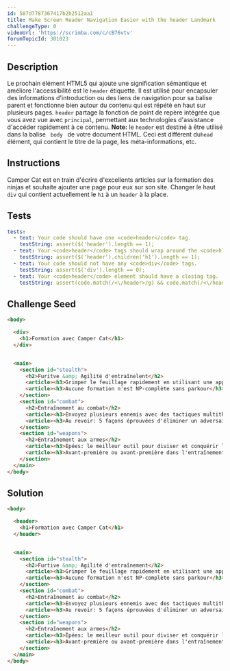 ```yaml
---
id: 587d7787367417b2b2512aa1
title: Make Screen Reader Navigation Easier with the header Landmark
challengeType: 0
videoUrl: 'https://scrimba.com/c/cB76vtv'
forumTopicId: 301023
---
```


## Description
<section id='description'>
Le prochain élément HTML5 qui ajoute une signification sémantique et améliore l'accessibilité est le <code>header</code> étiquette. Il est utilisé pour encapsuler des informations d'introduction ou des liens de navigation pour sa balise parent et fonctionne bien autour du contenu qui est répété en haut sur plusieurs pages.
<code>header</code> partage la fonction de point de repère intégrée que vous avez vue avec <code>principal</code>, permettant aux technologies d'assistance d'accéder rapidement à ce contenu.
<strong>Note:</strong> le <code>header</code> est destiné à être utilisé dans la balise <code> body </code> de votre document HTML. Ceci est différent du<code>head</code> élément, qui contient le titre de la page, les méta-informations, etc.
</section>

## Instructions
<section id='instructions'>
Camper Cat est en train d'écrire d'excellents articles sur la formation des ninjas et souhaite ajouter une page pour eux sur son site. Changer le haut <code>div</code> qui contient actuellement le <code>h1</code> à un <code>header</code> à la place.
</section>

## Tests
<section id='tests'>

```yml
tests:
  - text: Your code should have one <code>header</code> tag.
    testString: assert($('header').length == 1);
  - text: Your <code>header</code> tags should wrap around the <code>h1</code>.
    testString: assert($('header').children('h1').length == 1);
  - text: Your code should not have any <code>div</code> tags.
    testString: assert($('div').length == 0);
  - text: Your <code>header</code> element should have a closing tag.
    testString: assert(code.match(/<\/header>/g) && code.match(/<\/header>/g).length === code.match(/<header>/g).length);

```

</section>

## Challenge Seed
<section id='challengeSeed'>

<div id='html-seed'>

```html
<body>

  <div>
    <h1>Formation avec Camper Cat</h1>
  </div>


  <main>
    <section id="stealth">
      <h2>Furitve &amp; Agilité d'entraînelent</h2>
      <article><h3>Grimper le feuillage rapidement en utilisant une approche d'arbre couvrant minimum</h3></article>
      <article><h3>Aucune formation n'est NP-complète sans parkour</h3></article>
    </section>
    <section id="combat">
      <h2>Entraînement au combat</h2>
      <article><h3>Envoyez plusieurs ennemis avec des tactiques multithread</h3></article>
      <article><h3>Au revoir: 5 façons éprouvées d'éliminer un adversaire</h3></article>
    </section>
    <section id="weapons">
      <h2>Entraînement aux armes</h2>
      <article><h3>Épées: le meilleur outil pour diviser et conquérir littéralement</h3></article>
      <article><h3>Avant-première ou avant-première dans l'entraînement multi-armes?</h3></article>
    </section>
  </main>
</body>
```

</div>



</section>

## Solution
<section id='solution'>

```html
<body>

  <header>
    <h1>Formation avec Camper Cat</h1>
  </header>


  <main>
    <section id="stealth">
      <h2>Furtive &amp; Agilité d'entraînement</h2>
      <article><h3>Grimper le feuillage rapidement en utilisant une approche d'arbre couvrant minimum</h3></article>
      <article><h3>Aucune formation n'est NP-complète sans parkour</h3></article>
    </section>
    <section id="combat">
      <h2>Entraînement au combat</h2>
      <article><h3>Envoyez plusieurs ennemis avec des tactiques multithread</h3></article>
      <article><h3>Au revoir: 5 façons éprouvées d'éliminer un adversaire</h3></article>
    </section>
    <section id="weapons">
      <h2>Entraînement aux armes</h2>
      <article><h3>Épées: le meilleur outil pour diviser et conquérir littéralement</h3></article>
      <article><h3>Avant-première ou avant-première dans l'entraînement multi-armes?</h3></article>
    </section>
  </main>
</body>
```

</section>
